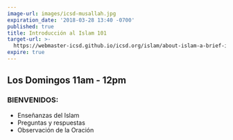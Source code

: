 ```yaml
---
image-url: images/icsd-musallah.jpg
expiration_date: '2018-03-28 13:40 -0700'
published: true
title: Introducción al Islam 101
target-url: >-
  https://webmaster-icsd.github.io/icsd.org/islam/about-islam-a-brief-introduction
expire: true
---
```

## Los Domingos 11am - 12pm

### BIENVENIDOS:
- Enseñanzas del Islam
- Preguntas y respuestas
- Observación de la Oración